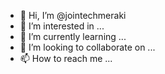 - 👋 Hi, I’m @jointechmeraki
- 👀 I’m interested in ...
- 🌱 I’m currently learning ...
- 💞️ I’m looking to collaborate on ...
- 📫 How to reach me ...

<!---
jointechmeraki/jointechmeraki is a ✨ special ✨ repository because its `README.md` (this file) appears on your GitHub profile.
You can click the Preview link to take a look at your changes.
--->
